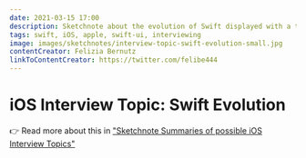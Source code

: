 ```yaml
---
date: 2021-03-15 17:00
description: Sketchnote about the evolution of Swift displayed with a timeline and additional release notes.
tags: swift, iOS, apple, swift-ui, interviewing
image: images/sketchnotes/interview-topic-swift-evolution-small.jpg
contentCreator: Felizia Bernutz
linkToContentCreator: https://twitter.com/felibe444
---
```


# iOS Interview Topic: Swift Evolution

👉 Read more about this in ["Sketchnote Summaries of possible iOS Interview Topics"](https://fbernutz.github.io/posts/summaries-ios-interview-topics/)
